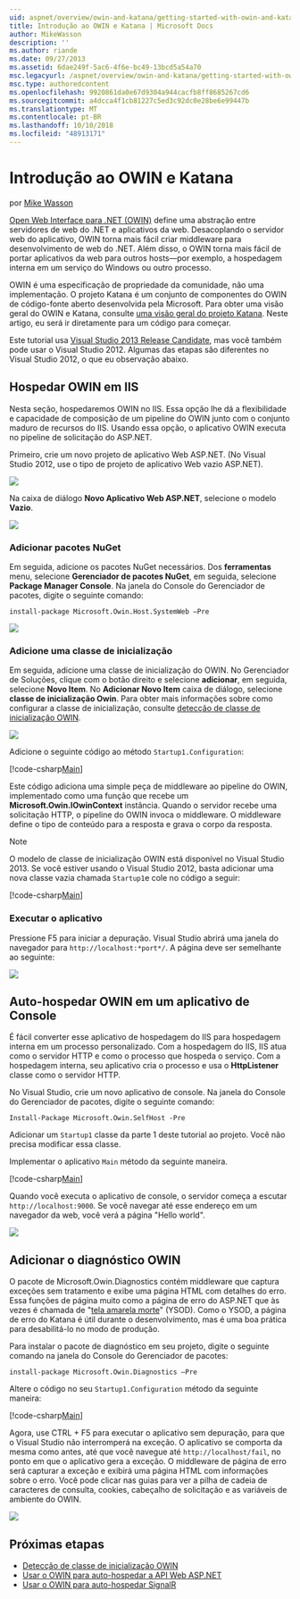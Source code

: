 ```yaml
---
uid: aspnet/overview/owin-and-katana/getting-started-with-owin-and-katana
title: Introdução ao OWIN e Katana | Microsoft Docs
author: MikeWasson
description: ''
ms.author: riande
ms.date: 09/27/2013
ms.assetid: 6dae249f-5ac6-4f6e-bc49-13bcd5a54a70
msc.legacyurl: /aspnet/overview/owin-and-katana/getting-started-with-owin-and-katana
msc.type: authoredcontent
ms.openlocfilehash: 9920861da0e67d9304a944cacfb8ff8685267cd6
ms.sourcegitcommit: a4dcca4f1cb81227c5ed3c92dc0e28be6e99447b
ms.translationtype: MT
ms.contentlocale: pt-BR
ms.lasthandoff: 10/10/2018
ms.locfileid: "48913171"
---
```

<a name="getting-started-with-owin-and-katana"></a>Introdução ao OWIN e Katana
====================
por [Mike Wasson](https://github.com/MikeWasson)

[Open Web Interface para .NET (OWIN)](http://owin.org/) define uma abstração entre servidores de web do .NET e aplicativos da web. Desacoplando o servidor web do aplicativo, OWIN torna mais fácil criar middleware para desenvolvimento de web do .NET. Além disso, o OWIN torna mais fácil de portar aplicativos da web para outros hosts&#8212;por exemplo, a hospedagem interna em um serviço do Windows ou outro processo.

OWIN é uma especificação de propriedade da comunidade, não uma implementação. O projeto Katana é um conjunto de componentes do OWIN de código-fonte aberto desenvolvida pela Microsoft. Para obter uma visão geral do OWIN e Katana, consulte [uma visão geral do projeto Katana](an-overview-of-project-katana.md). Neste artigo, eu será ir diretamente para um código para começar.

Este tutorial usa [Visual Studio 2013 Release Candidate](https://go.microsoft.com/fwlink/?LinkId=306566), mas você também pode usar o Visual Studio 2012. Algumas das etapas são diferentes no Visual Studio 2012, o que eu observação abaixo.

## <a name="host-owin-in-iis"></a>Hospedar OWIN em IIS

Nesta seção, hospedaremos OWIN no IIS. Essa opção lhe dá a flexibilidade e capacidade de composição de um pipeline do OWIN junto com o conjunto maduro de recursos do IIS. Usando essa opção, o aplicativo OWIN executa no pipeline de solicitação do ASP.NET.

Primeiro, crie um novo projeto de aplicativo Web ASP.NET. (No Visual Studio 2012, use o tipo de projeto de aplicativo Web vazio ASP.NET).

![](getting-started-with-owin-and-katana/_static/image1.png)

Na caixa de diálogo **Novo Aplicativo Web ASP.NET**, selecione o modelo **Vazio**.

![](getting-started-with-owin-and-katana/_static/image2.png)

### <a name="add-nuget-packages"></a>Adicionar pacotes NuGet

Em seguida, adicione os pacotes NuGet necessários. Dos **ferramentas** menu, selecione **Gerenciador de pacotes NuGet**, em seguida, selecione **Package Manager Console**. Na janela do Console do Gerenciador de pacotes, digite o seguinte comando:

`install-package Microsoft.Owin.Host.SystemWeb –Pre`

![](getting-started-with-owin-and-katana/_static/image3.png)

### <a name="add-a-startup-class"></a>Adicione uma classe de inicialização

Em seguida, adicione uma classe de inicialização do OWIN. No Gerenciador de Soluções, clique com o botão direito e selecione **adicionar**, em seguida, selecione **Novo Item**. No **Adicionar Novo Item** caixa de diálogo, selecione **classe de inicialização Owin**. Para obter mais informações sobre como configurar a classe de inicialização, consulte [detecção de classe de inicialização OWIN](owin-startup-class-detection.md).

![](getting-started-with-owin-and-katana/_static/image4.png)

Adicione o seguinte código ao método `Startup1.Configuration`:

[!code-csharp[Main](getting-started-with-owin-and-katana/samples/sample1.cs?highlight=3)]

Este código adiciona uma simple peça de middleware ao pipeline do OWIN, implementado como uma função que recebe um **Microsoft.Owin.IOwinContext** instância. Quando o servidor recebe uma solicitação HTTP, o pipeline do OWIN invoca o middleware. O middleware define o tipo de conteúdo para a resposta e grava o corpo da resposta.

> [!NOTE]
> O modelo de classe de inicialização OWIN está disponível no Visual Studio 2013. Se você estiver usando o Visual Studio 2012, basta adicionar uma nova classe vazia chamada `Startup1`e cole no código a seguir:


[!code-csharp[Main](getting-started-with-owin-and-katana/samples/sample2.cs)]

### <a name="run-the-application"></a>Executar o aplicativo

Pressione F5 para iniciar a depuração. Visual Studio abrirá uma janela do navegador para `http://localhost:*port*/`. A página deve ser semelhante ao seguinte:

![](getting-started-with-owin-and-katana/_static/image5.png)

## <a name="self-host-owin-in-a-console-application"></a>Auto-hospedar OWIN em um aplicativo de Console

É fácil converter esse aplicativo de hospedagem do IIS para hospedagem interna em um processo personalizado. Com a hospedagem do IIS, IIS atua como o servidor HTTP e como o processo que hospeda o serviço. Com a hospedagem interna, seu aplicativo cria o processo e usa o **HttpListener** classe como o servidor HTTP.

No Visual Studio, crie um novo aplicativo de console. Na janela do Console do Gerenciador de pacotes, digite o seguinte comando:

`Install-Package Microsoft.Owin.SelfHost -Pre`

Adicionar um `Startup1` classe da parte 1 deste tutorial ao projeto. Você não precisa modificar essa classe.

Implementar o aplicativo `Main` método da seguinte maneira.

[!code-csharp[Main](getting-started-with-owin-and-katana/samples/sample3.cs)]

Quando você executa o aplicativo de console, o servidor começa a escutar `http://localhost:9000`. Se você navegar até esse endereço em um navegador da web, você verá a página "Hello world".

![](getting-started-with-owin-and-katana/_static/image6.png)

## <a name="add-owin-diagnostics"></a>Adicionar o diagnóstico OWIN

O pacote de Microsoft.Owin.Diagnostics contém middleware que captura exceções sem tratamento e exibe uma página HTML com detalhes do erro. Essa funções de página muito como a página de erro do ASP.NET que às vezes é chamada de "[tela amarela morte](http://en.wikipedia.org/wiki/Yellow_Screen_of_Death#Yellow)" (YSOD). Como o YSOD, a página de erro do Katana é útil durante o desenvolvimento, mas é uma boa prática para desabilitá-lo no modo de produção.

Para instalar o pacote de diagnóstico em seu projeto, digite o seguinte comando na janela do Console do Gerenciador de pacotes:

`install-package Microsoft.Owin.Diagnostics –Pre`

Altere o código no seu `Startup1.Configuration` método da seguinte maneira:

[!code-csharp[Main](getting-started-with-owin-and-katana/samples/sample4.cs?highlight=4,9-12)]

Agora, use CTRL + F5 para executar o aplicativo sem depuração, para que o Visual Studio não interromperá na exceção. O aplicativo se comporta da mesma como antes, até que você navegue até `http://localhost/fail`, no ponto em que o aplicativo gera a exceção. O middleware de página de erro será capturar a exceção e exibirá uma página HTML com informações sobre o erro. Você pode clicar nas guias para ver a pilha de cadeia de caracteres de consulta, cookies, cabeçalho de solicitação e as variáveis de ambiente do OWIN.

![](getting-started-with-owin-and-katana/_static/image7.png)

## <a name="next-steps"></a>Próximas etapas

- [Detecção de classe de inicialização OWIN](owin-startup-class-detection.md)
- [Usar o OWIN para auto-hospedar a API Web ASP.NET](../../../web-api/overview/hosting-aspnet-web-api/use-owin-to-self-host-web-api.md)
- [Usar o OWIN para auto-hospedar SignalR](../../../signalr/overview/deployment/tutorial-signalr-self-host.md)
